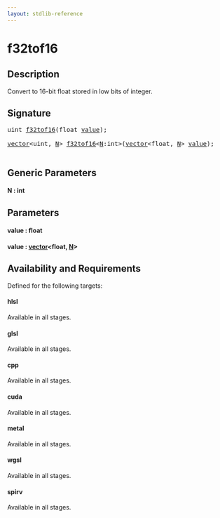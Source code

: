 ```yaml
---
layout: stdlib-reference
---
```


# f32tof16

## Description

Convert to 16-bit float stored in low bits of integer.




## Signature 

<pre>
<span class="code_keyword">uint</span> <a href="f32tof16.md">f32tof16</a>(<span class="code_keyword">float</span> <a href="f32tof16.md#decl-value" class="code_param">value</a>);

<a href="../types/vector/index.md" class="code_type">vector</a>&lt;<span class="code_keyword">uint</span>, <a href="f32tof16.md#decl-N" class="code_var">N</a>&gt; <a href="f32tof16.md">f32tof16</a>&lt;<a href="f32tof16.md#decl-N" class="code_var">N</a>:<span class="code_keyword">int</span>&gt;(<a href="../types/vector/index.md" class="code_type">vector</a>&lt;<span class="code_keyword">float</span>, <a href="f32tof16.md#decl-N" class="code_var">N</a>&gt; <a href="f32tof16.md#decl-value" class="code_param">value</a>);

</pre>

## Generic Parameters

####  <a id="decl-N"></a>N  : int

## Parameters

####  <a id="decl-value"></a>value  : float
####  <a id="decl-value"></a>value  : [vector](../types/vector/index.md)\<float, [N](../types/vector/index.md#decl-N)\>

## Availability and Requirements

Defined for the following targets:

#### hlsl
Available in all stages.

#### glsl
Available in all stages.

#### cpp
Available in all stages.

#### cuda
Available in all stages.

#### metal
Available in all stages.

#### wgsl
Available in all stages.

#### spirv
Available in all stages.




<script>
// Fix .md links to .html when on ReadTheDocs
if (window.location.hostname.includes('readthedocs') || 
    window.location.hostname.includes('rtfd.io')) {
  document.addEventListener('DOMContentLoaded', function() {
    const links = document.querySelectorAll('a');
    links.forEach(link => {
      const href = link.getAttribute('href');
      if (href && href.includes('.md')) {
        // This regex will handle .md links with or without fragment identifiers or query parameters
        link.href = link.href.replace(/(.+)\.md(#[^?]*)?(\?.*)?$/, '$1.html$2$3');
      }
    });
  });
}
</script>

